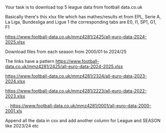 Your task is to download top 5 league data from
football data.co.uk

Basically there's this xlsx file which has mathes/results et from EPL, Serie A, La Liga, Bundesliga and Ligue 1
the corresponding tabs are E0, I1, SP1, G1, F1

https://www.football-data.co.uk/mmz4281/2425/all-euro-data-2024-2025.xlsx

Download files from each season from 2000/01 to 2024/25

The links have a pattern
https://www.football-data.co.uk/mmz4281/2425/all-euro-data-2024-2025.xlsx 

https://www.football-data.co.uk/mmz4281/2324/all-euro-data-2023-2024.xlsx

https://www.football-data.co.uk/mmz4281/2223/all-euro-data-2022-2023.xlsx

.
.
https://www.football-data.co.uk/mmz4281/0001/all-euro-data-2000-2001.xls


Append all the data in csv and add another column for League and SEASON like 2023/24 etc